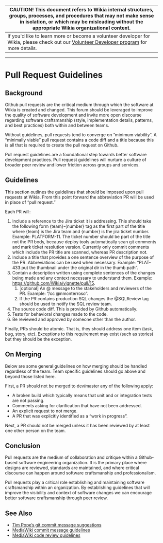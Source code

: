 |**CAUTION!** This document refers to Wikia internal structures, groups, processes, and procedures that may not make sense in isolation, or which may be misleading without the appropriate Wikia organizational context.|
| -- |
| If you'd like to learn more or become a volunteer developer for Wikia, please check out our [Volunteer Developer program](http://dev.wikia.com/wiki/Volunteer_Developers) for more details. |

---
# Pull Request Guidelines

## Background

Github pull requests are the critical medium through which the software at Wikia
is created and changed. This forum should be leveraged to improve the quality of
software development and invite more open discourse regarding software
craftsmanship (style, implementation details, patterns, and best practices) both
within and between teams.

Without guidelines, pull requests tend to converge on “minimum viability”. A
“minimally viable” pull request contains a code diff and a title because this is
all that is required to create the pull request on Github.

Pull request guidelines are a foundational step towards better software
development practices. Pull request guidelines will nurture a culture of
broader peer review and lower friction across groups and services.

## Guidelines

This section outlines the guidelines that should be imposed upon pull requests at Wikia.
From this point forward the abbreviation PR will be used in place of “pull request.”

Each PR will:
  1. Include a reference to the Jira ticket it is addressing. This should take the
     following form {team}-{number} tag as the first part of the title where {team} is the
     Jira team and {number} is the jira ticket number. Example: PLATFORM-11. The ticket 
     number should be part of the title not the PR body, because deploy tools
     automatically scan git comments and mark ticket resolution version. Currently
     only commit comments which include the PR title are scanned, whereas PR description not.
  2. Include a title that provides a one sentence overview of the purpose of the
     PR. Abbreviations can be used when necessary. Example: “PLAT-433 put the
     thumbnail under the original dir in the thumb path”.
  3. Contain a description written using complete sentences of the changes being
     made and any context necessary to understand them. Example:
     https://github.com/Wikia/vignette/pull/15.
       1. [optional] An @ message to the stakeholders and reviewers of the PR.
          Example: “/cc @nmonterroso”.
       2. If the PR contains production SQL changes the @SQLReview tag should be
          used to notify the SQL review team.
  4. The source code diff. This is provided by Github automatically.
  5. Tests for behavioral changes made to the code. 
  6. Be reviewed and approved by someone other than the author.

Finally, PRs should be atomic. That is, they should address one item (task, bug,
story, etc). Exceptions to this requirement may exist (such as stories) but they
should be the exception.


## On Merging

Below are some general guidelines on how merging should be handled regardless
of the team. Team specific guidelines should go above and beyond those listed
here.

First, a PR should not be merged to dev/master any of the following apply:
  * A broken build which typically means that unit and or integration tests are
    not passing.
  * Comments asking for clarification that have not been addressed.
  * An explicit request to not merge.
  * A PR that was explicitly identified as a “work in progress”. 

Next, a PR should not be merged unless it has been reviewed by at least one
other person on the team.

## Conclusion

Pull requests are the medium of collaboration and critique within a
Github-based software engineering organization. It is the primary place where
designs are reviewed, standards are maintained, and where critical discourse
can happen around software craftsmanship and professionalism.

Pull requests play a critical role establishing and maintaining software
craftsmanship within an organization. By establishing guidelines that will
improve the visibility and context of software changes we can encourage better
software craftsmanship through peer review. 

## See Also

  * [Tim Pope’s git commit message suggestions](http://tbaggery.com/2008/04/19/a-note-about-git-commit-messages.html)
  * [MediaWiki commit message guidelines](https://www.mediawiki.org/wiki/Gerrit/Commit_message_guidelines)
  * [MediaWiki code review guidelines](https://www.mediawiki.org/wiki/Gerrit/Code_review)
